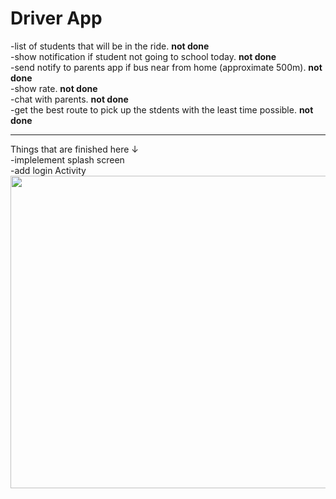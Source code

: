 # Driver App

-list of students that will be in the ride. <b>not done</b>
<br>
-show notification if student not going to school today. <b>not done</b> 
<br>
-send notify to parents app if bus near from home (approximate 500m). <b>not done</b>
<br>
-show rate. <b>not done</b>
<br>
-chat with parents. <b>not done</b>
<br>
-get the best route to pick up the stdents with the least time possible. <b>not done</b>

<hr>
Things that are finished here <span>&#8595;</span> 
<br>
-implelement splash screen 
<br>
-add login Activity 
<img src="https://github.com/BoQasem/splash-screen/blob/main/explain/splash screen.gif" width="900" height="500">

